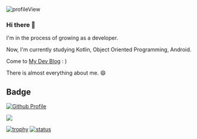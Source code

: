 <p> <img src="https://komarev.com/ghpvc/?username=bn-tw2020" alt="profileView" /> </p>

### Hi there 👋

I'm in the process of growing as a developer.  

Now, I'm currently studying Kotlin, Object Oriented Programming, Android.

Come to [My Dev Blog](http://bn-tw2020.github.io/) : )

There is almost everything about me. 😄
                                                                                                                                           

## Badge


[![Github Profile](https://github-readme-stats.vercel.app/api?username=bn-tw2020&show_icons=true)](#)

<!-- [![SolvedAC tier](http://mazassumnida.wtf/api/v2/generate_badge?boj=ap4o)](https://solved.ac/ap4o) -->
<a href="https://opgc.me/#/users/bn-tw2020" target="_blank"><img src="https://api.opgc.me/githubs/users/bn-tw2020/tag/?border=normal" /></a>

[![trophy](https://github-profile-trophy.vercel.app/?username=bn-tw2020&theme=chalk&row=1&column=7)](https://github.com/ryo-ma/github-profile-trophy) 
[![status](https://github-readme-streak-stats.herokuapp.com/?user=bn-tw2020)](#)
